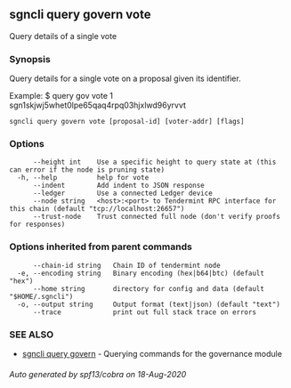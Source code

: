 ## sgncli query govern vote

Query details of a single vote

### Synopsis

Query details for a single vote on a proposal given its identifier.

Example:
\$ <appcli> query gov vote 1 sgn1skjwj5whet0lpe65qaq4rpq03hjxlwd96yrvvt

```
sgncli query govern vote [proposal-id] [voter-addr] [flags]
```

### Options

```
      --height int    Use a specific height to query state at (this can error if the node is pruning state)
  -h, --help          help for vote
      --indent        Add indent to JSON response
      --ledger        Use a connected Ledger device
      --node string   <host>:<port> to Tendermint RPC interface for this chain (default "tcp://localhost:26657")
      --trust-node    Trust connected full node (don't verify proofs for responses)
```

### Options inherited from parent commands

```
      --chain-id string   Chain ID of tendermint node
  -e, --encoding string   Binary encoding (hex|b64|btc) (default "hex")
      --home string       directory for config and data (default "$HOME/.sgncli")
  -o, --output string     Output format (text|json) (default "text")
      --trace             print out full stack trace on errors
```

### SEE ALSO

- [sgncli query govern](sgncli_query_govern.md) - Querying commands for the governance module

###### Auto generated by spf13/cobra on 18-Aug-2020

